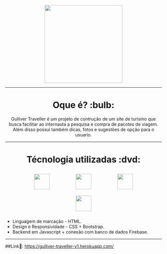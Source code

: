 <div align="center"> <img width="250px" src="https://user-images.githubusercontent.com/65131471/197316104-5bd46f6f-1735-481e-b945-650615434d67.png"></div>

---

<h1 align="center"> Oque é? :bulb: </h1>

<div align="center">
Gulliver Traveller é um projeto de contrução de um site de turismo que busca facilitar ao internauta a pesquisa e compra de pacotes de viagem. Além disso possui também dicas, fotos e sugestões de opção para o usuario.
</div>

---

<h1 align="center"> Técnologia utilizadas :dvd: </h1>

<div align="center">
 <img width="50px" style="margin: 10px 40px 10px 40px;" src="https://user-images.githubusercontent.com/65131471/96186484-e07bc300-0f11-11eb-8314-b70c09429536.png">
 <img width="50px" style="margin: 10px 40px 10px 40px;" src="https://user-images.githubusercontent.com/65131471/96186499-e2458680-0f11-11eb-8e63-2c1531f0ac83.png">
 <img width="50px" style="margin: 10px 40px 10px 40px;" src="https://user-images.githubusercontent.com/65131471/99868358-a05ad080-2ba0-11eb-9366-23089497815b.png">
 <img width="50px" style="margin: 10px 40px 10px 40px;" src="https://user-images.githubusercontent.com/65131471/96186506-e5407700-0f11-11eb-958a-f1d2339a0074.png">
</div>

* Linguagem de marcação - HTML.
* Design e Responsividade - CSS + Bootstrap.
* Backend em Javascript + conexão com banco de dados Firebase.

---

##Link🔗: https://gulliver-traveller-v1.herokuapp.com/

